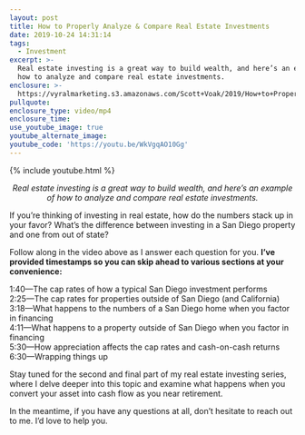 ```yaml
---
layout: post
title: How to Properly Analyze & Compare Real Estate Investments
date: 2019-10-24 14:31:14
tags:
  - Investment
excerpt: >-
  Real estate investing is a great way to build wealth, and here’s an example of
  how to analyze and compare real estate investments.
enclosure: >-
  https://vyralmarketing.s3.amazonaws.com/Scott+Voak/2019/How+to+Properly+Analyze+%26+Compare+Real+Estate+Investments.mp4
pullquote:
enclosure_type: video/mp4
enclosure_time:
use_youtube_image: true
youtube_alternate_image:
youtube_code: 'https://youtu.be/WkVgqAO10Gg'
---
```


{% include youtube.html %}

<p style="text-align: center;"><em>Real estate investing is a great way to build wealth, and here’s an example of how to analyze and compare real estate investments.</em></p>

If you’re thinking of investing in real estate, how do the numbers stack up in your favor? What’s the difference between investing in a San Diego property and one from out of state?

Follow along in the video above as I answer each question for you. **I’ve provided timestamps so you can skip ahead to various sections at your convenience:&nbsp;**

1:40—The cap rates of how a typical San Diego investment performs<br>2:25—The cap rates for properties outside of San Diego (and California)<br>3:18—What happens to the numbers of a San Diego home when you factor in financing&nbsp;<br>4:11—What happens to a property outside of San Diego when you factor in financing<br>5:30—How appreciation affects the cap rates and cash-on-cash returns &nbsp;<br>6:30—Wrapping things up&nbsp;

Stay tuned for the second and final part of my real estate investing series, where I delve deeper into this topic and examine what happens when you convert your asset into cash flow as you near retirement.&nbsp;

In the meantime, if you have any questions at all, don’t hesitate to reach out to me. I’d love to help you.&nbsp;<br>&nbsp;